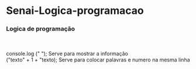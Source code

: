 # Senai-Logica-programacao

<h3> Logica de programação </h3>
<br> <br>
console.log (" "); Serve para mostrar a informação
           <br>
           ("texto" + 1 + "texto); Serve para colocar palavras e numero na mesma linha

